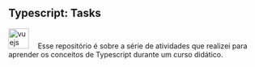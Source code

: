 ## Typescript: Tasks
<img src="https://cdn.jsdelivr.net/gh/devicons/devicon/icons/typescript/typescript-original.svg" height="40" alt="vuejs logo"/>
<img width="10"/>
Esse repositório é sobre a série de atividades que realizei para aprender os conceitos de Typescript durante um curso didático.

